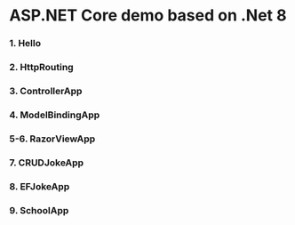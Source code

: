 # ASP.NET Core demo based on .Net 8
### 1. Hello
### 2. HttpRouting
### 3. ControllerApp
### 4. ModelBindingApp
### 5-6. RazorViewApp
### 7. CRUDJokeApp
### 8. EFJokeApp
### 9. SchoolApp